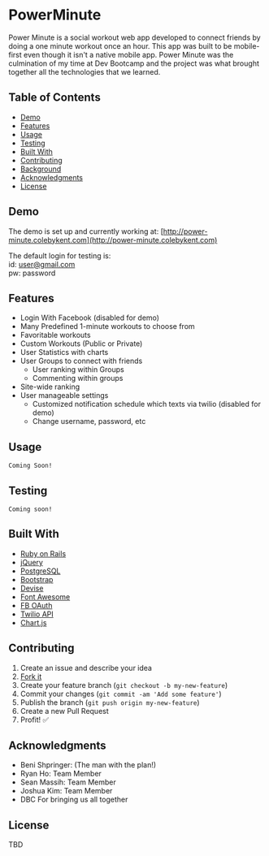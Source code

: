 # PowerMinute

Power Minute is a social workout web app developed to connect friends by doing a one minute workout once an hour. This app was built to be mobile-first even though it isn't a native mobile app. Power Minute was the culmination of my time at Dev Bootcamp and the project was what brought together all the technologies that we learned.

## Table of Contents

- [Demo](#demo)
- [Features](#features)
- [Usage](#usage)
- [Testing](#testing)
- [Built With](#built-with)
- [Contributing](#contributing)
- [Background](#background)
- [Acknowledgments](#acknowledgments)
- [License](#license)

## Demo

The demo is set up and currently working at: [http://power-minute.colebykent.com](http://power-minute.colebykent.com)

The default login for testing is:  
id: user@gmail.com  
pw: password

## Features

- Login With Facebook (disabled for demo)
- Many Predefined 1-minute workouts to choose from
- Favoritable workouts
- Custom Workouts (Public or Private)
- User Statistics with charts
- User Groups to connect with friends
  - User ranking within Groups
  - Commenting within groups
- Site-wide ranking
- User manageable settings
  - Customized notification schedule which texts via twilio (disabled for demo)
  - Change username, password, etc

## Usage

```text
Coming Soon!
```

## Testing

```text
Coming soon!
```

## Built With


- [Ruby on Rails](http://rubyonrails.org/)
- [jQuery](https://github.com/rails/jquery-rails)
- [PostgreSQL](https://www.postgresql.org/)
- [Bootstrap](http://getbootstrap.com/)
- [Devise](https://github.com/plataformatec/devise)
- [Font Awesome](http://fontawesome.io/)
- [FB OAuth](https://github.com/mkdynamic/omniauth-facebook)
- [Twilio API](https://www.twilio.com/docs/api)
- [Chart.js](https://github.com/airblade/chartjs-ror)


## Contributing

1. Create an issue and describe your idea
1. [Fork it](https://github.com/coleby210/power-minute/fork)
1. Create your feature branch (`git checkout -b my-new-feature`)
1. Commit your changes (`git commit -am 'Add some feature'`)
1. Publish the branch (`git push origin my-new-feature`)
1. Create a new Pull Request
1. Profit! :white_check_mark:

## Acknowledgments

- Beni Shpringer: (The man with the plan!)
- Ryan Ho: Team Member
- Sean Massih: Team Member
- Joshua Kim: Team Member
- DBC For bringing us all together

## License

TBD